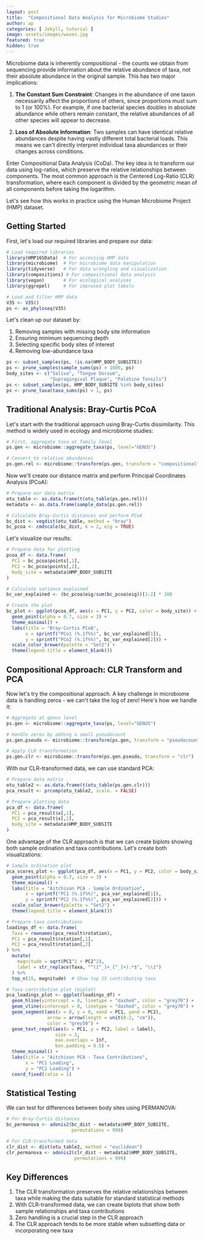 ```yaml
---
layout: post
title:  "Compositional Data Analysis for Microbiome Studies"
author: ap
categories: [ Jekyll, tutorial ]
image: assets/images/waves.jpg
featured: true
hidden: true
---
```



Microbiome data is inherently compositional - the counts we obtain from sequencing provide information about the relative abundance of taxa, not their absolute abundance in the original sample. This has two major implications:

1. **The Constant Sum Constraint**: Changes in the abundance of one taxon necessarily affect the proportions of others, since proportions must sum to 1 (or 100%). For example, if one bacterial species doubles in absolute abundance while others remain constant, the relative abundances of all other species will appear to decrease.

2. **Loss of Absolute Information**: Two samples can have identical relative abundances despite having vastly different total bacterial loads. This means we can't directly interpret individual taxa abundances or their changes across conditions.

Enter Compositional Data Analysis (CoDa). The key idea is to transform our data using log-ratios, which preserve the relative relationships between components. The most common approach is the Centered Log-Ratio (CLR) transformation, where each component is divided by the geometric mean of all components before taking the logarithm.

Let's see how this works in practice using the Human Microbiome Project (HMP) dataset.

## Getting Started

First, let's load our required libraries and prepare our data:

```R
# Load required libraries
library(HMP16SData)  # For accessing HMP data
library(microbiome)  # For microbiome data manipulation
library(tidyverse)   # For data wrangling and visualization
library(compositions) # For compositional data analysis
library(vegan)       # For ecological analyses
library(ggrepel)     # For improved plot labels

# Load and filter HMP data
V35 <- V35()
ps <- as_phyloseq(V35)
```

Let's clean up our dataset by:
1. Removing samples with missing body site information
2. Ensuring minimum sequencing depth
3. Selecting specific body sites of interest
4. Removing low-abundance taxa

```R
ps <- subset_samples(ps, !is.na(HMP_BODY_SUBSITE))
ps <- prune_samples(sample_sums(ps) > 1000, ps)
body_sites <- c("Saliva", "Tongue Dorsum", 
                "Supragingival Plaque", "Palatine Tonsils")
ps <- subset_samples(ps, HMP_BODY_SUBSITE %in% body_sites)
ps <- prune_taxa(taxa_sums(ps) > 1, ps)
```

## Traditional Analysis: Bray-Curtis PCoA

Let's start with the traditional approach using Bray-Curtis dissimilarity. This method is widely used in ecology and microbiome studies:

```R
# First, aggregate taxa at family level
ps.gen <- microbiome::aggregate_taxa(ps, level="GENUS")

# Convert to relative abundances
ps.gen.rel <- microbiome::transform(ps.gen, transform = "compositional") 
```

Now we'll create our distance matrix and perform Principal Coordinates Analysis (PCoA):

```R
# Prepare our data matrix
otu_table <- as.data.frame(t(otu_table(ps.gen.rel)))
metadata <- as.data.frame(sample_data(ps.gen.rel))

# Calculate Bray-Curtis distances and perform PCoA
bc_dist <- vegdist(otu_table, method = "bray")
bc_pcoa <- cmdscale(bc_dist, k = 2, eig = TRUE)
```

Let's visualize our results:

```R
# Prepare data for plotting
pcoa_df <- data.frame(
  PC1 = bc_pcoa$points[,1],
  PC2 = bc_pcoa$points[,2],
  body_site = metadata$HMP_BODY_SUBSITE
)

# Calculate variance explained
bc_var_explained <- (bc_pcoa$eig/sum(bc_pcoa$eig))[1:2] * 100

# Create the plot
bc_plot <- ggplot(pcoa_df, aes(x = PC1, y = PC2, color = body_site)) +
  geom_point(alpha = 0.7, size = 3) +
  theme_minimal() +
  labs(title = "Bray-Curtis PCoA",
       x = sprintf("PCo1 (%.1f%%)", bc_var_explained[1]),
       y = sprintf("PCo2 (%.1f%%)", bc_var_explained[2])) +
  scale_color_brewer(palette = "Set2") +
  theme(legend.title = element_blank())
```

## Compositional Approach: CLR Transform and PCA

Now let's try the compositional approach. A key challenge in microbiome data is handling zeros - we can't take the log of zero! Here's how we handle it:

```R
# Aggregate at genus level
ps.gen <- microbiome::aggregate_taxa(ps, level="GENUS")

# Handle zeros by adding a small pseudocount
ps.gen.pseudo <- microbiome::transform(ps.gen, transform = "pseudocount")

# Apply CLR transformation
ps.gen.clr <- microbiome::transform(ps.gen.pseudo, transform = "clr") 
```

With our CLR-transformed data, we can use standard PCA:

```R
# Prepare data matrix
otu_table2 <- as.data.frame(t(otu_table(ps.gen.clr)))
pca_result <- prcomp(otu_table2, scale. = FALSE)

# Prepare plotting data
pca_df <- data.frame(
  PC1 = pca_result$x[,1],
  PC2 = pca_result$x[,2],
  body_site = metadata$HMP_BODY_SUBSITE
)
```

One advantage of the CLR approach is that we can create biplots showing both sample ordination and taxa contributions. Let's create both visualizations:

```R
# Sample ordination plot
pca_scores_plot <- ggplot(pca_df, aes(x = PC1, y = PC2, color = body_site)) +
  geom_point(alpha = 0.7, size = 3) +
  theme_minimal() +
  labs(title = "Aitchison PCA - Sample Ordination",
       x = sprintf("PC1 (%.1f%%)", pca_var_explained[1]),
       y = sprintf("PC2 (%.1f%%)", pca_var_explained[2])) +
  scale_color_brewer(palette = "Set2") +
  theme(legend.title = element_blank())

# Prepare taxa contributions
loadings_df <- data.frame(
  Taxa = rownames(pca_result$rotation),
  PC1 = pca_result$rotation[,1],
  PC2 = pca_result$rotation[,2]
) %>%
  mutate(
    magnitude = sqrt(PC1^2 + PC2^2),
    label = str_replace(Taxa, "^([^_]+_[^_]+).*$", "\\1")
  ) %>%
  top_n(15, magnitude)  # Show top 15 contributing taxa

# Taxa contribution plot (biplot)
pca_loadings_plot <- ggplot(loadings_df) +
  geom_hline(yintercept = 0, linetype = "dashed", color = "grey70") +
  geom_vline(xintercept = 0, linetype = "dashed", color = "grey70") +
  geom_segment(aes(x = 0, y = 0, xend = PC1, yend = PC2),
               arrow = arrow(length = unit(0.2, "cm")),
               color = "grey50") +
  geom_text_repel(aes(x = PC1, y = PC2, label = label),
                  size = 3,
                  max.overlaps = Inf,
                  box.padding = 0.5) +
  theme_minimal() +
  labs(title = "Aitchison PCA - Taxa Contributions",
       x = "PC1 Loading",
       y = "PC2 Loading") +
  coord_fixed(ratio = 1)
```

## Statistical Testing

We can test for differences between body sites using PERMANOVA:

```R
# For Bray-Curtis distances
bc_permanova <- adonis2(bc_dist ~ metadata$HMP_BODY_SUBSITE,
                        permutations = 999)

# For CLR-transformed data
clr_dist <- dist(otu_table2, method = "euclidean")
clr_permanova <- adonis2(clr_dist ~ metadata2$HMP_BODY_SUBSITE,
                         permutations = 999)
```

## Key Differences

1. The CLR transformation preserves the relative relationships between taxa while making the data suitable for standard statistical methods
2. With CLR-transformed data, we can create biplots that show both sample relationships and taxa contributions
3. Zero handling is a crucial step in the CLR approach
4. The CLR approach tends to be more stable when subsetting data or incorporating new taxa
